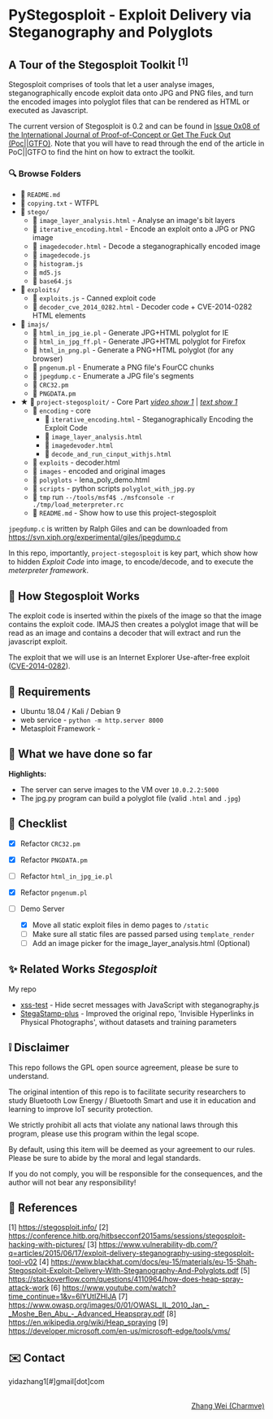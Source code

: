 # PyStegosploit - Exploit Delivery via Steganography and Polyglots


## A Tour of the Stegosploit Toolkit <sup>[1]</sup>

<p>Stegosploit comprises of tools that let a user analyse images, steganographically encode exploit data onto JPG and PNG files, and turn the encoded images into polyglot files that can be rendered as HTML or executed as Javascript.</p>

<p>The current version of Stegosploit is 0.2 and can be found in <a href="https://www.alchemistowl.org/pocorgtfo/pocorgtfo08.pdf">Issue 0x08 of the International Journal of Proof-of-Concept or Get The Fuck Out (Poc||GTFO)</a>. Note that you will have to read through the end of the article in PoC||GTFO to find the hint on how to extract the toolkit.</p>

### 🔍 Browse Folders
- 📄 <code>README.md</code>
- 📄 <code>copying.txt</code> - WTFPL
- 📁 <code>stego/</code>
  - 📄 <code>image_layer_analysis.html</code> - Analyse an image's bit layers
  - 📄 <code>iterative_encoding.html</code> - Encode an exploit onto a JPG or PNG image
  - 📄 <code>imagedecoder.html</code> - Decode a steganographically encoded image
  - 📄 <code>imagedecode.js</code>
  - 📄 <code>histogram.js</code>
  - 📄 <code>md5.js</code>
  - 📄 <code>base64.js</code>
- 📁 <code>exploits/</code>
  - 📄 <code>exploits.js</code> - Canned exploit code
  - 📄 <code>decoder_cve_2014_0282.html</code> - Decoder code + CVE-2014-0282 HTML elements
- 📁 <code>imajs/</code>
  - 📄 <code>html_in_jpg_ie.pl</code> - Generate JPG+HTML polyglot for IE
  - 📄 <code>html_in_jpg_ff.pl</code> - Generate JPG+HTML polyglot for Firefox
  - 📄 <code>html_in_png.pl</code> - Generate a PNG+HTML polyglot (for any browser)
  - 📄 <code>pngenum.pl</code> - Enumerate a PNG file's FourCC chunks
  - 📄 <code>jpegdump.c</code> - Enumerate a JPG file's segments
  - 📄 <code>CRC32.pm</code>
  - 📄 <code>PNGDATA.pm</code>
- ★ 📁 <code>project-stegosploit/</code> - Core Part [<i><u>video show 1</u></i>](https://www.youtube.com/watch?v=O9vSSQIZPlI) | [<i><u>text show 1</u></i>](https://stegosploit.info/#22-steganographically-encoding-the-exploit-code)
  - 📁 <code>encoding</code> - core 
    - 📄 <code>iterative_encoding.html</code> - Steganographically Encoding the Exploit Code
    - 📄 <code>image_layer_analysis.html</code>
    - 📄 <code>imagedevoder.html</code>
    - 📄 <code>decode_and_run_cinput_withjs.html</code>
  - 📁 <code>exploits</code> - decoder.html
  - 📁 <code>images</code> - encoded and original images
  - 📁 <code>polyglots</code> - lena_poly_demo.html
  - 📁 <code>scripts</code> - python scripts ``polyglot_with_jpg.py``
  - 📁 <code>tmp</code> run ``--/tools/msf4$ ./msfconsole -r ./tmp/load_meterpreter.rc``
  - 📄 <code>README.md</code> - Show how to use this project-stegosploit

<p><code>jpegdump.c</code> is written by Ralph Giles and can be downloaded from <a href="https://svn.xiph.org/experimental/giles/jpegdump.c">https://svn.xiph.org/experimental/giles/jpegdump.c</a></p>

In this repo, importantly, ``project-stegosploit`` is key part, which show how to hidden <i>Exploit Code</i> into image, to encode/decode, and to execute the <i>meterpreter framework</i>. 

## 🔧 How Stegosploit Works

The exploit code is inserted within the pixels of the image so that the image contains the exploit code.  IMAJS then creates a polyglot image that will be read as an image and contains a decoder that will extract and run the javascript exploit.

The exploit that we will use is an Internet Explorer Use-after-free exploit ([CVE-2014-0282](https://nvd.nist.gov/vuln/detail/CVE-2014-0282)).

## 🔨 Requirements

- Ubuntu 18.04 / Kali / Debian 9
- web service - ``python -m http.server 8000``
- Metasploit Framework - 

## 📆 What we have done so far

__Highlights:__

* The server can serve images to the VM over `10.0.2.2:5000`
* The jpg.py program can build a polyglot file (valid `.html` and `.jpg`)

## 📝 Checklist

- [X] Refactor `CRC32.pm`
- [X] Refactor `PNGDATA.pm`
- [ ] Refactor `html_in_jpg_ie.pl`
- [X] Refactor `pngenum.pl`

- [ ] Demo Server
	- [X] Move all static exploit files in demo pages to `/static`
	- [ ] Make sure all static files are passed parsed using `template_render`
	- [ ] Add an image picker for the image_layer_analysis.html \(Optional\)

## ✨ Related Works *Stegosploit*

My repo 

- [xss-test](https://github.com/Charmve/xss-test) - Hide secret messages with JavaScript with steganography.js
- [StegaStamp-plus](https://github.com/Charmve/StegaStamp-plus) - Improved the original repo, 'Invisible Hyperlinks in Physical Photographs', without datasets and training parameters

## ❕ Disclaimer
This repo follows the GPL open source agreement, please be sure to understand.

The original intention of this repo is to facilitate security researchers to study Bluetooth Low Energy / Bluetooth Smart and use it in education and learning to improve IoT security protection.

We strictly prohibit all acts that violate any national laws through this program, please use this program within the legal scope.

By default, using this item will be deemed as your agreement to our rules. Please be sure to abide by the moral and legal standards.

If you do not comply, you will be responsible for the consequences, and the author will not bear any responsibility!


## 📎 References

[1] https://stegosploit.info/ 
[2] https://conference.hitb.org/hitbsecconf2015ams/sessions/stegosploit-hacking-with-pictures/
[3] https://www.vulnerability-db.com/?q=articles/2015/06/17/exploit-delivery-steganography-using-stegosploit-tool-v02
[4] https://www.blackhat.com/docs/eu-15/materials/eu-15-Shah-Stegosploit-Exploit-Delivery-With-Steganography-And-Polyglots.pdf
[5] https://stackoverflow.com/questions/4110964/how-does-heap-spray-attack-work
[6] https://www.youtube.com/watch?time_continue=1&v=6lYUtIZHlJA
[7] https://www.owasp.org/images/0/01/OWASL_IL_2010_Jan_-_Moshe_Ben_Abu_-_Advanced_Heapspray.pdf
[8] https://en.wikipedia.org/wiki/Heap_spraying
[9] https://developer.microsoft.com/en-us/microsoft-edge/tools/vms/

## ✉️ Contact

yidazhang1[#]gmail[dot]com

<br>
<div align="right">
  <a href="https://github.com/Charmve" target="_blank">Zhang Wei (Charmve)</a>
</div>